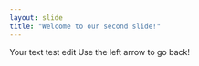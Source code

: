 ```yaml
---
layout: slide
title: "Welcome to our second slide!"
---
```

Your text test edit
Use the left arrow to go back!



